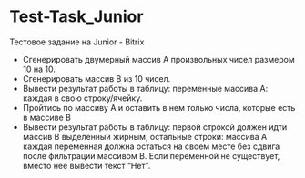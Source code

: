 # Test-Task_Junior
Тестовое задание на Junior - Bitrix
- Сгенерировать двумерный массив A произвольных чисел размером 10 на 10.
- Сгенерировать массив B из 10 чисел. 
- Вывести результат работы в таблицу: переменные массива А: каждая в свою строку/ячейку.
- Пройтись по массиву A и оставить в нем только числа, которые есть в массиве B
- Вывести результат работы в таблицу: первой строкой должен идти массив B выделенный жирным, остальные строки: массива A каждая переменная должна остаться на своем месте без сдвига после фильтрации массивом B. Если переменной не существует, вместо нее вывести текст “Нет”.
